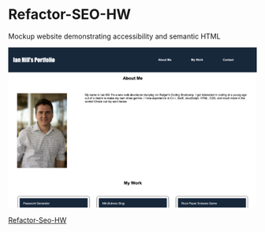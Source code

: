 # Refactor-SEO-HW

Mockup website demonstrating accessibility and semantic HTML

![alt text](screenshot.png)

[Refactor-Seo-HW](https://github.com/IanAHill/module2-challenge)